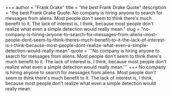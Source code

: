 +++
author = "Frank Drake"
title = "the best Frank Drake Quote"
description = "the best Frank Drake Quote: No company is hiring anyone to search for messages from aliens. Most people don't seem to think there's much benefit to it. The lack of interest is, I think, because most people don't realize what even a simple detection would really mean."
slug = "no-company-is-hiring-anyone-to-search-for-messages-from-aliens-most-people-dont-seem-to-think-theres-much-benefit-to-it-the-lack-of-interest-is-i-think-because-most-people-dont-realize-what-even-a-simple-detection-would-really-mean"
quote = '''No company is hiring anyone to search for messages from aliens. Most people don't seem to think there's much benefit to it. The lack of interest is, I think, because most people don't realize what even a simple detection would really mean.'''
+++
No company is hiring anyone to search for messages from aliens. Most people don't seem to think there's much benefit to it. The lack of interest is, I think, because most people don't realize what even a simple detection would really mean.
